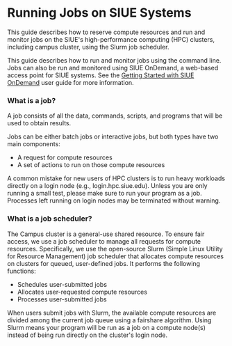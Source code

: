 # Running Jobs on SIUE Systems
This guide describes how to reserve compute resources and run and monitor jobs on the SIUE's high-performance computing (HPC) clusters, including campus cluster, using the Slurm job scheduler.

This guide describes how to run and monitor jobs using the command line. Jobs can also be run and monitored using SIUE OnDemand, a web-based access point for SIUE systems. See the [Getting Started with SIUE OnDemand](user_guides/getting-started-ondemand.md) user guide for more information.

### What is a job?
A job consists of all the data, commands, scripts, and programs that will be used to obtain results.

Jobs can be either batch jobs or interactive jobs, but both types have two main components:

- A request for compute resources
- A set of actions to run on those compute resources

A common mistake for new users of HPC clusters is to run heavy workloads directly on a login node (e.g., login.hpc.siue.edu). Unless you are only running a small test, please make sure to run your program as a job. Processes left running on login nodes may be terminated without warning.

### What is a job scheduler?
The Campus cluster is a general-use shared resource. To ensure fair access, we use a job scheduler to manage all requests for compute resources. Specifically, we use the open-source Slurm (Simple Linux Utility for Resource Management) job scheduler that allocates compute resources on clusters for queued, user-defined jobs. It performs the following functions:

- Schedules user-submitted jobs
- Allocates user-requested compute resources
- Processes user-submitted jobs

When users submit jobs with Slurm, the available compute resources are divided among the current job queue using a fairshare algorithm. Using Slurm means your program will be run as a job on a compute node(s) instead of being run directly on the cluster's login node.
